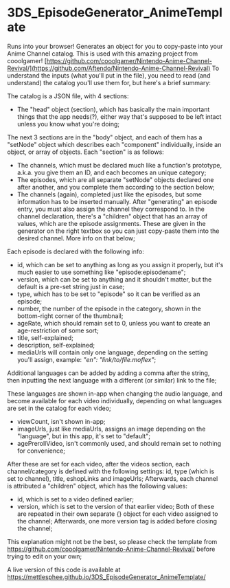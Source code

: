 # 3DS_EpisodeGenerator_AnimeTemplate
Runs into your browser! Generates an object for you to copy-paste into your Anime Channel catalog. 
This is used with this amazing project from cooolgamer! [https://github.com/cooolgamer/Nintendo-Anime-Channel-Revival/](https://github.com/Aftendo/Nintendo-Anime-Channel-Revival)
To understand the inputs (what you'll put in the file), you need to read (and understand) the catalog you'll use them for, but here's a brief summary:

The catalog is a JSON file, with 4 sections:
- The "head" object (section), which has basically the main important things that the app needs(?), either way that's supposed to be left intact unless you know what you're doing;

The next 3 sections are in the "body" object, and each of them has a "setNode" object which describes each "component" individually, inside an object, or array of objects. Each "section" is as follows:
- The channels, which must be declared much like a function's prototype, a.k.a. you give them an ID, and each becomes an unique category;
- The episodes, which are all separate "setNode" objects declared one after another, and you complete them according to the section below;
- The channels (again), completed just like the episodes, but some information has to be inserted manually. After "generating" an episode entry, you must also assign the channel they correspond to. In the channel declaration, there's a "children" object that has an array of values, which are the episode assignments. These are given in the generator on the right textbox so you can just copy-paste them into the desired channel. More info on that below;



Each episode is declared with the following info:
- id, which can be set to anything as long as you assign it properly, but it's much easier to use something like "episode:episodename";
- version, which can be set to anything and it shouldn't matter, but the default is a pre-set string just in case;
- type, which has to be set to "episode" so it can be verified as an episode;
- number, the number of the episode in the category, shown in the bottom-right corner of the thumbnail;
- ageRate, which should remain set to 0, unless you want to create an age-restriction of some sort;
- title, self-explained;
- description, self-explained;
- mediaUrls will contain only one language, depending on the setting you'll assign, example:
*"en": "link/to/file.moflex"*;

Additional languages can be added by adding a comma after the string, then inputting the next language with a different (or similar) link to the file;


These languages are shown in-app when changing the audio language, and become available for each video individually, depending on what languages are set in the catalog for each video;
- viewCount, isn't shown in-app;
- imageUrls, just like mediaUrls, assigns an image depending on the "language", but in this app, it's set to "default";
- agePrerollVideo, isn't commonly used, and should remain set to nothing for convenience;

After these are set for each video, after the videos section, each channel/category is defined with the following settings: id, type (which is set to channel), title, eshopLinks and imageUrls; Afterwards, each channel is attributed a "children" object, which has the following values:
- id, which is set to a video defined earlier;
- version, which is set to the version of that earlier video;
Both of these are repeated in their own separate {} object for each video assigned to the channel; Afterwards, one more version tag is added before closing the channel;

This explanation might not be the best, so please check the template from https://github.com/cooolgamer/Nintendo-Anime-Channel-Revival/ before trying to edit on your own;


A live version of this code is available at https://mettlesphee.github.io/3DS_EpisodeGenerator_AnimeTemplate/
